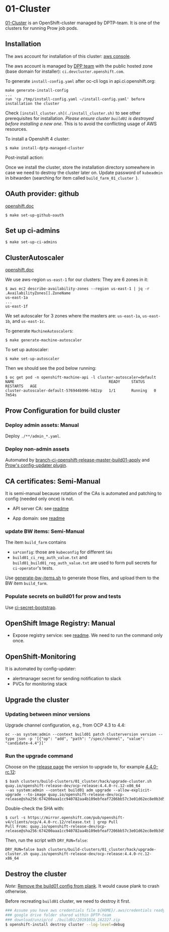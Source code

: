 # 01-Cluster

[01-Cluster](https://console-openshift-console.apps.build01.ci.devcluster.openshift.com) is an OpenShift-cluster managed by DPTP-team. It is one of the clusters for running Prow job pods.

## Installation

The aws account for installation of this cluster: [aws console](https://openshift-ci-infra.signin.aws.amazon.com/console).

The aws account is managed by [DPP team](https://issues.redhat.com/browse/DPP-3283) with the public hosted zone (base domain for installer): `ci.devcluster.openshift.com`.

To generate `install-config.yaml` after oc-cli logs in api.ci.openshift.org:

```
make generate-install-config
...
run 'cp /tmp/install-config.yaml ~/install-config.yaml' before installation the cluster
```

Check `[install_cluster.sh](./install_cluster.sh)` to see other prerequisites for installation. _Please ensure
cluster `build01` is destroyed before installing a new one_. This is to avoid the conflicting usage of AWS resources.

To install a Openshift 4 cluster:

```
$ make install-dptp-managed-cluster
```

Post-install action:

Once we install the cluster, store the installation directory somewhere in case we need to destroy the cluster later on.
Update password of `kubeadmin` in bitwarden (searching for item called `build_farm_01_cluster `).

## OAuth provider: github

[openshift.doc](https://docs.openshift.com/container-platform/4.1/authentication/identity_providers/configuring-github-identity-provider.html#configuring-github-identity-provider)

```
$ make set-up-github-oauth
```

## Set up ci-admins

```
$ make set-up-ci-admins
```

## ClusterAutoscaler

[openshift.doc](https://docs.openshift.com/container-platform/4.1/machine_management/applying-autoscaling.html)

We use aws-region `us-east-1` for our clusters: They are 6 zones in it:

```
$ aws ec2 describe-availability-zones --region us-east-1 | jq -r .AvailabilityZones[].ZoneName
us-east-1a
...
us-east-1f

```

We set autoscaler for 3 zones where the masters are: `us-east-1a`, `us-east-1b`, and `us-east-1c`.

To generate `MachineAutoscaler`s:

```
$ make generate-machine-autoscaler
```

To set up autoscaler:

```
$ make set-up-autoscaler
```

Then we should see the pod below running:

```
$ oc get pod -n openshift-machine-api -l cluster-autoscaler=default
NAME                                          READY     STATUS    RESTARTS   AGE
cluster-autoscaler-default-576944b996-h82zp   1/1       Running   0          7m54s
```

## Prow Configuration for build cluster

### Deploy admin assets: Manual
Deploy `./**/admin_*.yaml`.

### Deploy non-admin assets
Automated by [branch-ci-openshift-release-master-build01-apply](https://github.com/openshift/release/blob/0ac7c4c6559316a5cf40c40ca7f05a0df150ef8d/ci-operator/jobs/openshift/release/openshift-release-master-postsubmits.yaml#L9) and [Prow's config-updater plugin](https://github.com/openshift/release/blob/0ac7c4c6559316a5cf40c40ca7f05a0df150ef8d/core-services/prow/02_config/_plugins.yaml#L198).

## CA certificates: Semi-Manual

It is semi-manual because rotation of the CAs is automated and patching to config (needed only once) is not.

* API server CA: see [readme](../openshift-apiserver/README.md)

* App domain: see [readme](../openshift-ingress-operator/README.md)

### update BW items: Semi-Manual

The item `build_farm` contains
	
* `sa*config`: those are `kubeconfig` for different `SAs`
* `build01_ci_reg_auth_value.txt` and `build01_build01_reg_auth_value.txt` are used to form pull secrets for `ci-operator`'s tests.

Use [generate-bw-items.sh](./hack/generate-bw-items.sh) to generate those files, and upload them to the BW item `build_farm`.

### Populate secrets on build01 for prow and tests

Use [ci-secret-bootstrap](../../../core-services/ci-secret-bootstrap/README.md).

## OpenShift Image Registry: Manual

* Expose registry service: see [readme](../openshift-image-registry/README.md). We need to run the command only once.

## OpenShift-Monitoring

It is automated by config-updater:

* alertmanager secret for sending notification to slack
* PVCs for monitoring stack

## Upgrade the cluster

### Updating between minor versions

Upgrade channel configuration, e.g., from OCP 4.3 to 4.4:

```
oc --as system:admin --context build01 patch clusterversion version --type json -p '[{"op": "add", "path": "/spec/channel", "value": "candidate-4.4"}]'
```

### Run the upgrade command

Choose on the [release page](https://openshift-release.svc.ci.openshift.org/) the version to upgrade to, for example
[4.4.0-rc.12](https://openshift-release.svc.ci.openshift.org/releasestream/4-stable/release/4.4.0-rc.12):

```
$ bash clusters/build-clusters/01_cluster/hack/upgrade-cluster.sh quay.io/openshift-release-dev/ocp-release:4.4.0-rc.12-x86_64
--as system:admin --context build01 adm upgrade --allow-explicit-upgrade --to-image quay.io/openshift-release-dev/ocp-release@sha256:674200aaa1cc940782aa4b109ebfeaf7206bb57c3e01d62ec8e0b3d5ca910e8f
```

Double-check the SHA with:

```
$ curl -s https://mirror.openshift.com/pub/openshift-v4/clients/ocp/4.4.0-rc.12/release.txt | grep Pull
Pull From: quay.io/openshift-release-dev/ocp-release@sha256:674200aaa1cc940782aa4b109ebfeaf7206bb57c3e01d62ec8e0b3d5ca910e8f
```

Then, run the script with `DRY_RUN=false`:

```
DRY_RUN=false bash clusters/build-clusters/01_cluster/hack/upgrade-cluster.sh quay.io/openshift-release-dev/ocp-release:4.4.0-rc.12-x86_64
```

## Destroy the cluster

_Note_: [Remove the build01 config from plank](https://github.com/openshift/release/pull/6922). It would cause plank to crash otherwise.

Before recreating `build01` cluster, we need to destroy it first.

```bash
### Assume you have aws credentials file ${HOME}/.aws/credentials ready for ci-infra account
### google drive folder shared within DPTP-team
### download/unzip/cd ./build01/20191016_162227.zip
$ openshift-install destroy cluster --log-level=debug
```